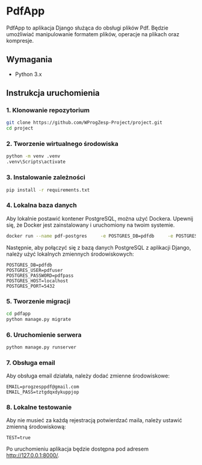 # PdfApp

PdfApp to aplikacja Django służąca do obsługi plików Pdf. Będzie umożliwiać manipulowanie formatem plików, operacje na plikach oraz kompresje.

## Wymagania

- Python 3.x

## Instrukcja uruchomienia

### 1. Klonowanie repozytorium

```bash
git clone https://github.com/WProgZesp-Project/project.git
cd project
```
### 2. Tworzenie wirtualnego środowiska

```bash
python -m venv .venv
.venv\Scripts\activate
```

### 3. Instalowanie zależności

```bash
pip install -r requirements.txt
```

### 4. Lokalna baza danych
Aby lokalnie postawić kontener PostgreSQL, można użyć Dockera. Upewnij się, że Docker jest zainstalowany i uruchomiony na twoim systemie.
```bash
docker run --name pdf-postgres     -e POSTGRES_DB=pdfdb     -e POSTGRES_USER=pdfuser     -e POSTGRES_PASSWORD=pdfpass     -p 5432:5432     -d postgres:14
```
Następnie, aby połączyć się z bazą danych PostgreSQL z aplikacji Django, należy użyć lokalnych zmiennych środowiskowych:
```
POSTGRES_DB=pdfdb
POSTGRES_USER=pdfuser
POSTGRES_PASSWORD=pdfpass
POSTGRES_HOST=localhost
POSTGRES_PORT=5432
```

### 5. Tworzenie migracji

```bash
cd pdfapp
python manage.py migrate
```

### 6. Uruchomienie serwera
```bash
python manage.py runserver
```

### 7. Obsługa email
Aby obsługa email działała, należy dodać zmienne środowiskowe:
```
EMAIL=progzesppdf@gmail.com
EMAIL_PASS=tztgdqxdykuppjop
```

### 8. Lokalne testowanie
Aby nie musieć za każdą rejestracją potwierdzać maila, należy ustawić zmienną środowiskową:
```
TEST=true
```

Po uruchomieniu aplikacja będzie dostępna pod adresem http://127.0.0.1:8000/.
